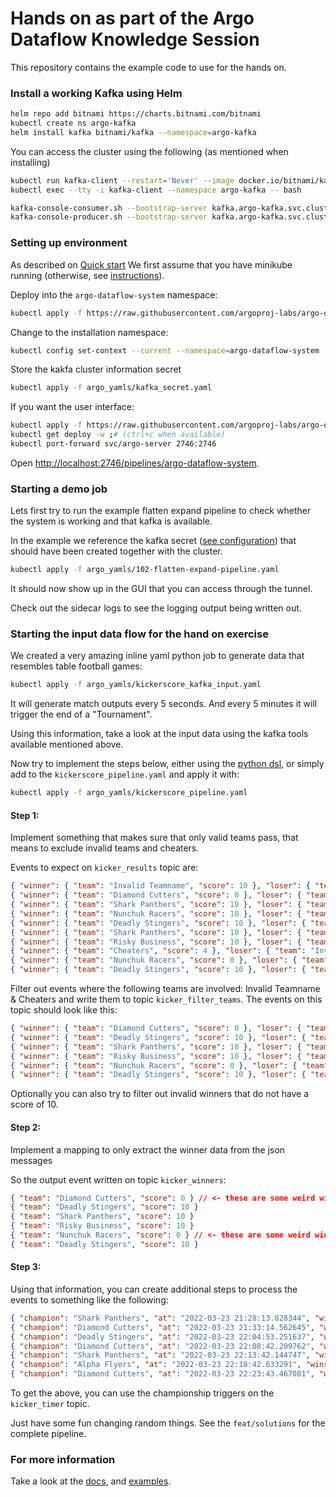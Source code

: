 # Hands on as part of the Argo Dataflow Knowledge Session

This repository contains the example code to use for the hands on.

### Install a working Kafka using Helm

```bash
helm repo add bitnami https://charts.bitnami.com/bitnami
kubectl create ns argo-kafka
helm install kafka bitnami/kafka --namespace=argo-kafka
```

You can access the cluster using the following (as mentioned when installing)
```bash
kubectl run kafka-client --restart='Never' --image docker.io/bitnami/kafka:3.1.0-debian-10-r49 --namespace argo-kafka --command -- sleep infinity
kubectl exec --tty -i kafka-client --namespace argo-kafka -- bash

kafka-console-consumer.sh --bootstrap-server kafka.argo-kafka.svc.cluster.local:9092 --topic <topic> --from-beginning
kafka-console-producer.sh --bootstrap-server kafka.argo-kafka.svc.cluster.local:9092 --topic <topic>
```

### Setting up environment

As described on [Quick start](https://github.com/argoproj-labs/argo-dataflow/blob/main/docs/QUICK_START.md)
We first assume that you have minikube running (otherwise, see [instructions](https://minikube.sigs.k8s.io/docs/start/)).

Deploy into the `argo-dataflow-system` namespace:

```bash
kubectl apply -f https://raw.githubusercontent.com/argoproj-labs/argo-dataflow/main/config/quick-start.yaml
```

Change to the installation namespace:

```bash
kubectl config set-context --current --namespace=argo-dataflow-system
```

Store the kakfa cluster information secret
```bash
kubectl apply -f argo_yamls/kafka_secret.yaml
```

If you want the user interface:

```bash
kubectl apply -f https://raw.githubusercontent.com/argoproj-labs/argo-dataflow/main/config/apps/argo-server.yaml
kubectl get deploy -w ;# (ctrl+c when available)
kubectl port-forward svc/argo-server 2746:2746
```

Open [http://localhost:2746/pipelines/argo-dataflow-system](http://localhost:2746/pipelines/argo-dataflow-system).

### Starting a demo job

Lets first try to run the example flatten expand pipeline to check whether the system is working and that kafka is available.

In the example we reference the kafka secret ([see configuration](https://github.com/argoproj-labs/argo-dataflow/blob/main/docs/CONFIGURATION.md)) that should have been created together with the cluster.

```bash
kubectl apply -f argo_yamls/102-flatten-expand-pipeline.yaml
```

It should now show up in the GUI that you can access through the tunnel.

Check out the sidecar logs to see the logging output being written out.

### Starting the input data flow for the hand on exercise

We created a very amazing inline yaml python job to generate data that resembles table football games:
```bash
kubectl apply -f argo_yamls/kickerscore_kafka_input.yaml
```

It will generate match outputs every 5 seconds. And every 5 minutes it will trigger the end of a "Tournament".

Using this information, take a look at the input data using the kafka tools available mentioned above.

Now try to implement the steps below, either using the [python dsl](https://pypi.org/project/argo-dataflow/), 
or simply add to the `kickerscore_pipeline.yaml` and apply it with:
```bash
kubectl apply -f argo_yamls/kickerscore_pipeline.yaml
```

#### Step 1:
Implement something that makes sure that only valid teams pass, that means to exclude invalid teams and cheaters.

Events to expect on `kicker_results` topic are:
```json lines
{ "winner": { "team": "Invalid Teamname", "score": 10 }, "loser": { "team": "Diamond Cutters", "score": 1 } }
{ "winner": { "team": "Diamond Cutters", "score": 0 }, "loser": { "team": "Nunchuk Racers", "score": 2 } }
{ "winner": { "team": "Shark Panthers", "score": 10 }, "loser": { "team": "Invalid Teamname", "score": 8 } }
{ "winner": { "team": "Nunchuk Racers", "score": 10 }, "loser": { "team": "Invalid Teamname", "score": 1 } }
{ "winner": { "team": "Deadly Stingers", "score": 10 }, "loser": { "team": "Nunchuk Racers", "score": 2 } }
{ "winner": { "team": "Shark Panthers", "score": 10 }, "loser": { "team": "Alpha Flyers", "score": 2 } }
{ "winner": { "team": "Risky Business", "score": 10 }, "loser": { "team": "Nunchuk Racers", "score": 2 } }
{ "winner": { "team": "Cheaters", "score": 4 }, "loser": { "team": "Invalid Teamname", "score": 1 } }
{ "winner": { "team": "Nunchuk Racers", "score": 0 }, "loser": { "team": "Shark Panthers", "score": 8 } }
{ "winner": { "team": "Deadly Stingers", "score": 10 }, "loser": { "team": "Alpha Flyers", "score": 1 } }
```
Filter out events where the following teams are involved: Invalid Teamname & Cheaters and write them to topic `kicker_filter_teams`.
The events on this topic should look like this:
```json lines
{ "winner": { "team": "Diamond Cutters", "score": 0 }, "loser": { "team": "Nunchuk Racers", "score": 2 } }
{ "winner": { "team": "Deadly Stingers", "score": 10 }, "loser": { "team": "Nunchuk Racers", "score": 2 } }
{ "winner": { "team": "Shark Panthers", "score": 10 }, "loser": { "team": "Alpha Flyers", "score": 2 } }
{ "winner": { "team": "Risky Business", "score": 10 }, "loser": { "team": "Nunchuk Racers", "score": 2 } }
{ "winner": { "team": "Nunchuk Racers", "score": 0 }, "loser": { "team": "Shark Panthers", "score": 8 } }
{ "winner": { "team": "Deadly Stingers", "score": 10 }, "loser": { "team": "Alpha Flyers", "score": 1 } }
```
Optionally you can also try to filter out invalid winners that do not have a score of 10.

#### Step 2:
Implement a mapping to only extract the winner data from the json messages

So the output event written on topic `kicker_winners`:
```json lines
{ "team": "Diamond Cutters", "score": 0 } // <- these are some weird winners
{ "team": "Deadly Stingers", "score": 10 }
{ "team": "Shark Panthers", "score": 10 }
{ "team": "Risky Business", "score": 10 }
{ "team": "Nunchuk Racers", "score": 0 } // <- these are some weird winners
{ "team": "Deadly Stingers", "score": 10 }
```

#### Step 3:
Using that information, you can create additional steps to process the events to something like the following:
```json lines
{ "champion": "Shark Panthers", "at": "2022-03-23 21:28:13.828344", "wins": 8 }
{ "champion": "Diamond Cutters", "at": "2022-03-23 21:33:14.562645", "wins": 10 }
{ "champion": "Deadly Stingers", "at": "2022-03-23 22:04:53.251637", "wins": 0 }
{ "champion": "Diamond Cutters", "at": "2022-03-23 22:08:42.209762", "wins": 3 }
{ "champion": "Shark Panthers", "at": "2022-03-23 22:13:42.144747", "wins": 6 }
{ "champion": "Alpha Flyers", "at": "2022-03-23 22:18:42.633291", "wins": 4 }
{ "champion": "Diamond Cutters", "at": "2022-03-23 22:23:43.467081", "wins": 14 }
```
To get the above, you can use the championship triggers on the `kicker_timer` topic.

Just have some fun changing random things. See the `feat/solutions` for the complete pipeline.

### For more information
Take a look at the [docs](https://github.com/argoproj-labs/argo-dataflow/tree/main/docs), and [examples](https://github.com/argoproj-labs/argo-dataflow/tree/main/examples).
